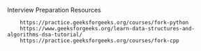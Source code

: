 Interview Preparation Resources



        https://practice.geeksforgeeks.org/courses/fork-python
        https://www.geeksforgeeks.org/learn-data-structures-and-algorithms-dsa-tutorial/
        https://practice.geeksforgeeks.org/courses/fork-cpp
    
    
